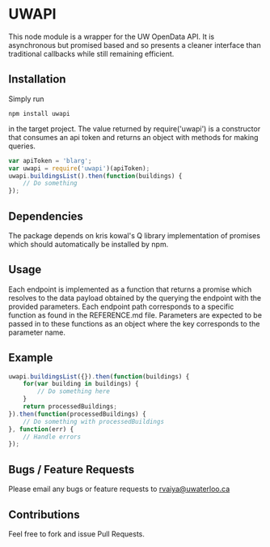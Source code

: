 # UWAPI

This node module is a wrapper for the UW OpenData API. It is asynchronous but
promised based and so presents a cleaner interface than traditional callbacks
while still remaining efficient.

## Installation

Simply run 

```
npm install uwapi
```

in the target project. The value returned
by require('uwapi') is a constructor that 
consumes an api token and returns an object
with methods for making queries.


```javascript
var apiToken = 'blarg';
var uwapi = require('uwapi')(apiToken);
uwapi.buildingsList().then(function(buildings) {
	// Do something
});
```
## Dependencies

The package depends on kris kowal's Q library implementation of promises
which should automatically be installed by npm.

## Usage

Each endpoint is implemented as a function that returns a promise which resolves
to the data payload obtained by the querying the endpoint with the provided
parameters. Each endpoint path corresponds to a specific function as found in
the REFERENCE.md file. Parameters are expected to be passed in to these
functions as an object where the key corresponds to the parameter name.

## Example

```javascript
uwapi.buildingsList({}).then(function(buildings) {
	for(var building in buildings) {
		// Do something here
	}
	return processedBuildings;
}).then(function(processedBuildings) {
	// Do something with processedBuildings
}, function(err) {
	// Handle errors
});
```

## Bugs / Feature Requests

Please email any bugs or feature requests to rvaiya@uwaterloo.ca

## Contributions

Feel free to fork and issue Pull Requests.
